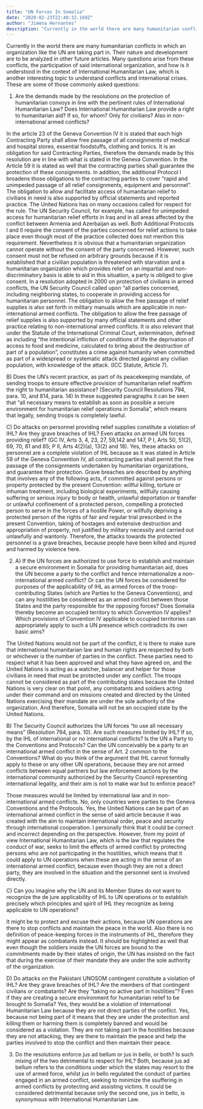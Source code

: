 ```yaml
---
title: "UN Forces In Somalia"
date: "2020-02-23T22:40:32.169Z"
author: "Jimena Hernantes"
description: "Currently in the world there are many humanitarian conflicts in which an organization like the UN are taking part in. Their nature and development are to be analyzed in other future articles. Many questions arise from these conflicts, the participation of said international organization, and how is it understood in the context of International Humanitarian Law, which is another interesting topic to understand conflicts and international crises. "
---
```


Currently in the world there are many humanitarian conflicts in which an organization like the UN are taking part in. Their nature and development are to be analyzed in other future articles.
Many questions arise from these conflicts, the participation of said international organization, and how is it understood in the context of International Humanitarian Law, which is another interesting topic to understand conflicts and international crises.
These are some of those commonly asked questions:

1.  Are the demands made by the resolutions on the protection of humanitarian convoys in line with the pertinent rules of International Humanitarian Law? Does International Humanitarian Law provide a right to humanitarian aid? If so, for whom? Only for civilians? Also in non-international armed conflicts?

In the article 23 of the Geneva Convention IV it is stated that each high Contracting Party shall allow free passage of all consignments of medical and hospital stores, essential foodstuffs, clothing and tonics. It is an obligation for said Contracting Parties, therefore the demands made by this resolution are in line with what is stated in the Geneva Convention. In the Article 59 it is stated as well that the contracting parties shall guarantee the protection of these consignments.
In addition, the additional Protocol I broadens those obligations to the contracting parties to cover “rapid and unimpeded passage of all relief consignments, equipment and personnel”. The obligation to allow and facilitate access of humanitarian relief to civilians in need is also supported by official statements and reported practice. The United Nations has on many occasions called for respect for the rule. The UN Security Council, for example, has called for unimpeded access for humanitarian relief efforts in Iraq and in all areas affected by the conflict between Armenia and Azerbaijan as well.
Both Additional Protocols I and II require the consent of the parties concerned for relief actions to take place even though most of the practice collected does not mention this requirement. Nevertheless it is obvious that a humanitarian organization cannot operate without the consent of the party concerned. However, such consent must not be refused on arbitrary grounds because if it is established that a civilian population is threatened with starvation and a humanitarian organization which provides relief on an impartial and non-discriminatory basis is able to aid in this situation, a party is obliged to give consent. In a resolution adopted in 2000 on protection of civilians in armed conflicts, the UN Security Council called upon “all parties concerned, including neighboring states, to cooperate in providing access for humanitarian personnel.
The obligation to allow the free passage of relief supplies is also set forth in military manuals which are applicable in non-international armed conflicts. The obligation to allow the free passage of relief supplies is also supported by many official statements and other practice relating to non-international armed conflicts. It is also relevant that under the Statute of the International Criminal Court, extermination, defined as including “the intentional infliction of conditions of life the deprivation of access to food and medicine, calculated to bring about the destruction of part of a population”, constitutes a crime against humanity when committed as part of a widespread or systematic attack directed against any civilian population, with knowledge of the attack. (ICC Statute, Article 7).

B) Does the UN’s recent practice, as part of its peacekeeping mandate, of sending troops to ensure effective provision of humanitarian relief reaffirm the right to humanitarian assistance? (Security Council Resolutions 794, para. 10, and 814, para. 14)
In these suggested paragraphs it can be seen that “all necessary means to establish as soon as possible a secure environment for humanitarian relief operations in Somalia”, which means that legally, sending troops is completely lawful.

C) Do attacks on personnel providing relief supplies constitute a violation of IHL? Are they grave breaches of IHL? Even attacks on armed UN forces providing relief? (GC IV, Arts 3, 4, 23, 27, 59,142 and 147, P I, Arts 50, 51(2), 69, 70, 81 and 85; P II, Arts 4(2)(a), 13(2) and 18).
Yes, these attacks on personnel are a complete violation of IHL because as it was stated in Article 59 of the Geneva Convention IV, all contracting parties shall permit the free passage of the consignments undertaken by humanitarian organizations, and guarantee their protection.
Grave breaches are described by anything that involves any of the following acts, if committed against persons or property protected by the present Convention: willful killing, torture or inhuman treatment, including biological experiments, willfully causing suffering or serious injury to body or health, unlawful deportation or transfer or unlawful confinement of a protected person, compelling a protected person to serve in the forces of a hostile Power, or willfully depriving a protected person of the rights of fair and regular trial prescribed in the present Convention, taking of hostages and extensive destruction and appropriation of property, not justified by military necessity and carried out unlawfully and wantonly. Therefore, the attacks towards the protected personnel is a grave breaches, because people have been killed and injured and harmed by violence here.

2. A) If the UN forces are authorized to use force to establish and maintain a secure environment in Somalia for providing humanitarian aid, does the UN become a party to the conflict and hence internationalize a non-international armed conflict? Or can the UN forces be considered for purposes of the applicability of IHL as armed forces of the troop-contributing States (which are Parties to the Geneva Conventions), and can any hostilities be considered as an armed conflict between those States and the party responsible for the opposing forces? Does Somalia thereby become an occupied territory to which Convention IV applies? Which provisions of Convention IV applicable to occupied territories can appropriately apply to such a UN presence which contradicts its own basic aims?

The United Nations would not be part of the conflict, it is there to make sure that international humanitarian law and human rights are respected by both or whichever is the number of parties in the conflict. These parties need to respect what it has been approved and what they have agreed on, and the United Nations is acting as a watcher, balancer and helper for those civilians in need that must be protected under any conflict.
The troops cannot be considered as part of the contributing states because the United Nations is very clear on that point, any combatants and soldiers acting under their command and on missions created and directed by the United Nations exercising their mandate are under the sole authority of the organization. And therefore, Somalia will not be an occupied state by the United Nations.

B) The Security Council authorizes the UN forces “to use all necessary means” (Resolution 794, para. 10). Are such measures limited by IHL? If so, by the IHL of international or no international conflicts? Is the UN a Party to the Conventions and Protocols? Can the UN conceivably be a party to an international armed conflict in the sense of Art. 2 common to the Conventions? What do you think of the argument that IHL cannot formally apply to these or any other UN operations, because they are not armed conflicts between equal partners but law enforcement actions by the international community authorized by the Security Council representing international legality, and their aim is not to make war but to enforce peace?

Those measures would be limited by international law and in non-international armed conflicts. No, only countries were parties to the Geneva Conventions and the Protocols. Yes, the United Nations can be part of an international armed conflict in the sense of said article because it was created with the aim to maintain international order, peace and security through international cooperation.
I personally think that it could be correct and incorrect depending on the perspective. However, from my point of view International Humanitarian Law, which is the law that regulates the conduct of war, seeks to limit the effects of armed conflict by protecting persons who are not participating in the hostilities, which means that it could apply to UN operations when these are acting in the sense of an international armed conflict, because even though they are not a direct party, they are involved in the situation and the personnel sent is involved directly.

C) Can you imagine why the UN and its Member States do not want to recognize the de jure applicability of IHL to UN operations or to establish precisely which principles and spirit of IHL they recognize as being applicable to UN operations?

It might be to protect and excuse their actions, because UN operations are there to stop conflicts and maintain the peace in the world. Also there is no definition of peace-keeping forces in the instruments of IHL, therefore they might appear as combatants instead. It should be highlighted as well that even though the soldiers inside the UN forces are bound to the commitments made by their states of origin, the UN has insisted on the fact that during the exercise of their mandate they are under the sole authority of the organization.

D) Do attacks on the Pakistani UNOSOM contingent constitute a violation of IHL? Are they grave breaches of IHL? Are the members of that contingent civilians or combatants? Are they “taking no active part in hostilities”? Even if they are creating a secure environment for humanitarian relief to be brought to Somalia? Yes, they would be a violation of International Humanitarian Law because they are not direct parties of the conflict. Yes, because not being part of it means that they are under the protection and killing them or harming them is completely banned and would be considered as a violation.
They are not taking part in the hostilities because they are not attacking, they are there to maintain the peace and help the parties involved to stop the conflict and then maintain their peace.

3. Do the resolutions enforce jus ad bellum or jus in bello, or both? Is such mixing of the two detrimental to respect for IHL?
   Both, because jus ad bellum refers to the conditions under which the states may resort to the use of armed force, whilst jus in bello regulated the conduct of parties engaged in an armed conflict, seeking to minimize the ssuffering in armed conflicts by protecting and assisting victims.
   It could be considered detrimental because only the second one, jus in bello, is synonymous with International Humanitarian Law.
